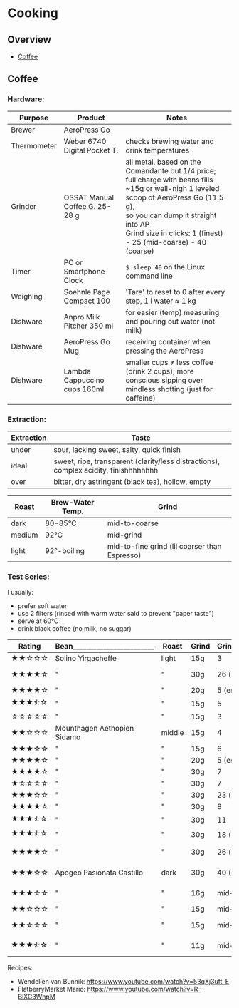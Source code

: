 # Cooking

## Overview

- [Coffee](#coffee)


## Coffee

### Hardware:

| Purpose              | Product                        | Notes
|----------------------|--------------------------------|---------------------------------
| Brewer               | AeroPress Go                   | 
| Thermometer          | Weber 6740 Digital Pocket T.   | checks brewing water and drink temperatures
| Grinder              | OSSAT Manual Coffee G. 25-28 g | all metal, based on the Comandante but 1/4 price; <br>full charge with beans fills ~15g or well-nigh 1 leveled scoop of AeroPress Go (11.5 g), <br> so you can dump it straight into AP<br>Grind size in clicks: 1 (finest) - 25 (mid-coarse) - 40 (coarse)
| Timer                | PC or Smartphone Clock         | `$ sleep 40` on the Linux command line
| Weighing             | Soehnle Page Compact 100       | 'Tare' to reset to 0 after every step, 1 l water &thickapprox; 1 kg 
| Dishware             | Anpro Milk Pitcher 350 ml      | for easier (temp) measuring and pouring out water (not milk)
| Dishware             | AeroPress Go Mug               | receiving container when pressing the AeroPress
| Dishware             | Lambda Cappuccino cups 160ml   | smaller cups &ne; less coffee (drink 2 cups); more conscious sipping over mindless shotting (just for caffeine)


### Extraction:

| Extraction       | Taste
|------------------|------------------------------------
| under            | sour, lacking sweet, salty, quick finish
| ideal            | sweet, ripe, transparent (clarity/less distractions), complex acidity, finishhhhhhhh
| over             | bitter, dry astringent (black tea), hollow, empty


| Roast            | Brew-Water Temp.  | Grind
|------------------|-------------------|--------------------
| dark             | 80-85&deg;C       | mid-to-coarse
| medium           | 92&deg;C          | mid-grind
| light            | 92&deg;-boiling   | mid-to-fine grind (lil coarser than Espresso)



### Test Series:

I usually:
- prefer soft water
- use 2 filters (rinsed with warm water said to prevent "paper taste")
- serve at 60&deg;C
- drink black coffee (no milk, no suggar)




| Rating                               | Bean________________________ | Roast   | Grind | Grind_Size______ | Invert | Step_1_______________________   | Step_2________ | Step_3___________ | Step_4_____________        | Step_5_______________           | Step_6________________   | Subjective_________________________________________________________________
|--------------------------------------|------------------------------|---------|-------|------------------|--------|---------------------------------|----------------|-------------------|----------------------------|---------------------------------|--------------------------|-----------------------------------------------
| &starf;&starf;&star;&star;&star;     | Solino Yirgacheffe           | light   | 15g   | 3                | yes    | water        to #3,   85&deg;C  | brew 50s open  |                   | press                      |                                 | dilute to 2/3, 83&deg;C  | quality but too light for me
| &starf;&starf;&starf;&starf;&star;   | "                            | "       | 30g   | 26 (mid-coarse)  | yes    | water        100g,    92&deg;C  |                | stir 20x firmly   |                            | brew 40s closed, no excess air  | dilute 120g,   92&deg;C  | Wendelien van Bunnik recipe
| &starf;&starf;&starf;&starf;&star;   | "                            | "       | 20g   | 5  (espresso)    | no     | water        to #1.5, 92&deg;C  | brew 20s       | stir 10s firmly   | press firmly               |                                 | dilute to 1/2, 92&deg;C  | 
| &starf;&starf;&starf;&#x2bea;&star;  | "                            | "       | 15g   | 5                | no     | water        to #1.5, 92&deg;C  | brew 20s       | stir 10s firmly   | press firmly               |                                 | dilute to 1/2, 92&deg;C  | 
| &star;&star;&star;&star;&star;       | "                            | "       | 15g   | 3                | no     | swirly water to #4,   97&deg;C  | brew 45s       |                   | press slowly 40s           |                                 | dilute to 1/2. 92&deg;C  | sour
| &starf;&starf;&star;&star;&star;     | Mounthagen Aethopien Sidamo  | middle  | 15g   | 4                | yes    | water        to #3,   90&deg;C  |                | stir 10s slowly   |                            | brew 50s open                   | dilute to 2/3, 83&deg;C  | 
| &starf;&starf;&starf;&star;&star;    | "                            | "       | 15g   | 6                | yes    | water        to #3,   93&deg;C  |                | stir 10s slowly   |                            | brew 40s open                   | dilute to 2/3, 83&deg;C  | ok for me, too weak for mom
| &starf;&starf;&starf;&starf;&star;   | "                            | "       | 20g   | 5  (espresso)    | no     | water        to #1.5, 92&deg;C  | brew 20s       | stir 10s strongly | press firmly               |                                 | dilute to 1/2, 92&deg;C  | mild but ok, quick finish though
| &starf;&starf;&starf;&starf;&star;   | "                            | "       | 30g   | 7                | yes    | water        to #3,   93&deg;C  |                | stir 10s slowly   |                            | brew 40s open                   | dilute to 2/3, 83&deg;C  | 
| &starf;&star;&star;&star;&star;      | "                            | "       | 30g   | 7                | yes    | water        to #3,   83&deg;C  |                | stir 10s slowly   |                            | brew 40s open                   | dilute to 2/3, 83&deg;C  | somehwat sour
| &starf;&starf;&starf;&star;&star;    | "                            | "       | 30g   | 23 (mid-coarse)  | yes    | wet grind,            97&deg;C  | bloom 30s      | stir 3x           | water to top               | brew 90s closed                 | dilute to 1/2, 83&deg;C  | flowery?
| &starf;&starf;&starf;&starf;&star;   | "                            | "       | 30g   | 8                | yes    | water        100g,    97&deg;C  |                | stir 20s slowly   |                            | brew 20s open                   | dilute to 2/3, 83&deg;C  | 
| &starf;&starf;&starf;&#x2bea;&star;  | "                            | "       | 30g   | 11               | yes    | water        100g,    97&deg;C  |                | stir 20s slowly   |                            | brew 20s open                   | dilute to 2/3, 83&deg;C  | 
| &starf;&starf;&starf;&#x2bea;&star;  | "                            | "       | 30g   | 18 (mid-coarse)  | yes    | water        100g,    97&deg;C  |                | stir 20s slowly   |                            | brew 20s open                   | dilute to 1/2, 83&deg;C  | 
| &starf;&starf;&starf;&starf;&star;   | "                            | "       | 30g   | 26 (mid-coarse)  | yes    | water        100g,    92&deg;C  |                | stir 20x          |                            | brew 40s closed, no excess air  | dilute 120 g,  92&deg;C  | Wendelien van Bunnik recipe
| &starf;&starf;&starf;&star;&star;    | Apogeo Pasionata Castillo    | dark    | 30g   | 40 (coarse)      | yes    | water        100g,    92&deg;C  |                | stir 20x          |                            | brew 40s closed, no excess air  | dilute 120 g,  92&deg;C  | Wendelien van Bunnik recipe, many notes, pretty strong, shocolate (texture) dominates
| &starf;&starf;&starf;&star;&star;    | "                            | "       | 16g   | mid-coarse       | no     | wet 5secs,   to #2,   82&deg;C  | bloom 20s      |                   | water to #3                | brew 55s closed (plunger)       |                          | lighter, citrus notes dominate, less shcoloate
| &starf;&starf;&star;&star;&star;     | "                            | "       | 15g   | mid-coarse       | yes    | water        100g,    90&deg;C  | stir           | brew 30s          | stir again                 | water 80g                       | brew 210s closed         | nothing special, somewhat sour (acids)
| &starf;&starf;&star;&star;&star;     | "                            | "       | 15g   | mid-coarse       | no     | water        to #3,   80&deg;C  |                | stir 5s           | brew 40s closed, flipped   | stir 5s                         | dilute                   | drinkable, nothing special, just some okayish bitter notes
| &starf;&starf;&starf;&#x2bea;&star;  | "                            | "       | 11g   | mid-coarse       | no     | water        200g,    85&deg;C  |                |                   | brew 120s closed (plunger) | swirl gently (not stir)         | wait 30s, press          | lil thin, but not bad, does justice to the flavor notes





Recipes:
- Wendelien van Bunnik: https://www.youtube.com/watch?v=53qXj3uft_E 
- FlatberryMarket Mario: https://www.youtube.com/watch?v=R-BlXC3WhpM 


